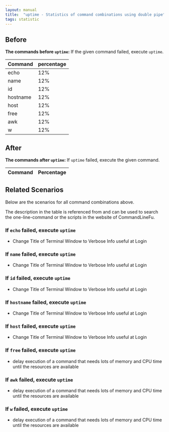 ```yaml
---
layout: manual
title:  "uptime - Statistics of command combinations using double pipe"
tags: statistic
---
```


## Before

__The commands before `uptime`:__ If the given command failed, execute `uptime`.

| Command | percentage |
|--------|--------|
| echo | 12% |
| name | 12% |
| id | 12% |
| hostname | 12% |
| host | 12% |
| free | 12% |
| awk | 12% |
| w | 12% |



## After

__The commands after `uptime`:__ If `uptime` failed, execute the given command.

| Command | Percentage | 
|-------|--------|



## Related Scenarios

Below are the scenarios for all command combinations above.

The description in the table is referenced from and can be used to search the one-line-command or the scripts in the website of CommandLineFu.


### If `echo` failed, execute `uptime`

- Change Title of Terminal Window to Verbose Info useful at Login

            
### If `name` failed, execute `uptime`

- Change Title of Terminal Window to Verbose Info useful at Login

            
### If `id` failed, execute `uptime`

- Change Title of Terminal Window to Verbose Info useful at Login

            
### If `hostname` failed, execute `uptime`

- Change Title of Terminal Window to Verbose Info useful at Login

            
### If `host` failed, execute `uptime`

- Change Title of Terminal Window to Verbose Info useful at Login

            
### If `free` failed, execute `uptime`

- delay execution of a command that needs lots of memory and CPU time until the resources are available

            
### If `awk` failed, execute `uptime`

- delay execution of a command that needs lots of memory and CPU time until the resources are available

            
### If `w` failed, execute `uptime`

- delay execution of a command that needs lots of memory and CPU time until the resources are available

            


